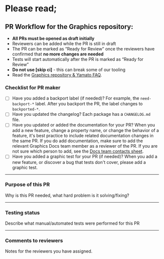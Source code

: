 # **Please read;**
## **PR Workflow for the Graphics repository:**
* **All PRs must be opened as draft initially**
* Reviewers can be added while the PR is still in draft
* The PR can be marked as “Ready for Review” once the reviewers have confirmed that **no more changes are needed**
* Tests will start automatically after the PR is marked as “Ready for Review”
* **Do not use [skip ci]** - this can break some of our tooling
* Read the [Graphics repository & Yamato FAQ](http://go/graphics-yamato-faq).

### Checklist for PR maker
- [ ] Have you added a backport label (if needed)? For example, the `need-backport-*` label. After you backport the PR, the label changes to `backported-*`.
- [ ] Have you updated the changelog? Each package has a `CHANGELOG.md` file.
- [ ] Have you updated or added the documentation for your PR? When you add a new feature, change a property name, or change the behavior of a feature, it's best practice to include related documentation changes in the same PR. If you do add documentation, make sure to add the relevant Graphics Docs team member as a reviewer of the PR. If you are not sure which person to add, see the [Docs team contacts sheet](https://docs.google.com/spreadsheets/d/1rgUWWgwLFEHIQ3Rz-LnK6PAKmbM49DZZ9al4hvnztOo/edit#gid=1058860420).
- [ ] Have you added a graphic test for your PR (if needed)? When you add a new feature, or discover a bug that tests don't cover, please add a graphic test.

---
### Purpose of this PR
Why is this PR needed, what hard problem is it solving/fixing?

---
### Testing status
Describe what manual/automated tests were performed for this PR

---
### Comments to reviewers
Notes for the reviewers you have assigned.
